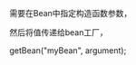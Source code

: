 需要在Bean中指定构造函数参数，

<bean id="myBean" class="A" scope="prototype">
  <constructor-arg value="0"/> <!-- dummy value --> 
</bean>


然后将值传递给bean工厂，

getBean("myBean", argument);